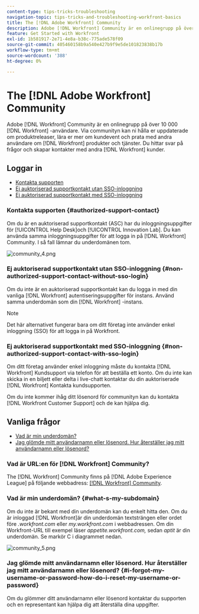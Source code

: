 ```yaml
---
content-type: tips-tricks-troubleshooting
navigation-topic: tips-tricks-and-troubleshooting-workfront-basics
title: The [!DNL Adobe Workfront] Community
description: Adobe [!DNL Workfront] Community är en onlinegrupp på över 10 000 [!DNL Workfront] -användare. Via communityn kan ni hålla er uppdaterade om produktreleaser, lära er mer om kundevent och prata med andra användare om [!DNL Workfront] produkter och tjänster. Du hittar svar på frågor och skapar kontakter med andra [!DNL Workfront] kunder.
feature: Get Started with Workfront
exl-id: 1b581917-2e71-4e8a-b38c-775ade578f09
source-git-commit: 405460158b9a540e427b9f9e5de101823838b17b
workflow-type: tm+mt
source-wordcount: '388'
ht-degree: 0%

---
```


# The [!DNL Adobe Workfront] Community

Adobe [!DNL Workfront] Community är en onlinegrupp på över 10 000 [!DNL Workfront] -användare. Via communityn kan ni hålla er uppdaterade om produktreleaser, lära er mer om kundevent och prata med andra användare om [!DNL Workfront] produkter och tjänster. Du hittar svar på frågor och skapar kontakter med andra [!DNL Workfront] kunder.

<!--
<img src="assets/screen-shot-2018-09-06-at-11.38.27-am-350x112.png" alt="Screen_Shot_2018-09-06_at_11.38.27_AM.png" style="width: 350;height: 112;" data-mc-conditions="QuicksilverOrClassic.Draft mode">
-->

## Loggar in

* [Kontakta supporten](#authorized-support-contact)
* [Ej auktoriserad supportkontakt utan SSO-inloggning](#non-authorized-support-contact-without-sso-login)
* [Ej auktoriserad supportkontakt med SSO-inloggning](#non-authorized-support-contact-with-sso-login)

### Kontakta supporten {#authorized-support-contact}

Om du är en auktoriserad supportkontakt (ASC) har du inloggningsuppgifter för [!UICONTROL Help Desk]och [!UICONTROL Innovation Lab]. Du kan använda samma inloggningsuppgifter för att logga in på [!DNL Workfront] Community. I så fall lämnar du underdomänen tom.

![community_4.png](assets/community-4-350x129.png)

### Ej auktoriserad supportkontakt utan SSO-inloggning {#non-authorized-support-contact-without-sso-login}

Om du inte är en auktoriserad supportkontakt kan du logga in med din vanliga [!DNL Workfront] autentiseringsuppgifter för instans. Använd samma underdomän som din [!DNL Workfront] -instans.

>[!NOTE]
>
>Det här alternativet fungerar bara om ditt företag inte använder enkel inloggning (SSO) för att logga in på Workfront.

### Ej auktoriserad supportkontakt med SSO-inloggning {#non-authorized-support-contact-with-sso-login}

Om ditt företag använder enkel inloggning måste du kontakta [!DNL Workfront] Kundsupport via telefon för att beställa ett konto. Om du inte kan skicka in en biljett eller delta i live-chatt kontaktar du din auktoriserade [!DNL Workfront] Kontakta kundsupporten.

Om du inte kommer ihåg ditt lösenord för communityn kan du kontakta [!DNL Workfront Customer Support] och de kan hjälpa dig.

## Vanliga frågor

* [Vad är min underdomän?](#what-s-my-subdomain)
* [Jag glömde mitt användarnamn eller lösenord. Hur återställer jag mitt användarnamn eller lösenord?](#i-forgot-my-username-or-password-how-do-i-reset-my-username-or-password)

### Vad är URL:en för [!DNL Workfront] Community?

The [!DNL Workfront] Community finns på [!DNL Adobe Experience League] på följande webbadress:  [[!DNL Workfront] Community](https://experienceleaguecommunities.adobe.com/t5/workfront/ct-p/workfront).

### Vad är min underdomän? {#what-s-my-subdomain}

Om du inte är bekant med din underdomän kan du enkelt hitta den. Om du är inloggad [!DNL Workfront]är din underdomän textsträngen eller ordet före *.workfront.com*  eller *my.workfront.com* i webbadressen. Om din Workfront-URL till exempel läser *appetite.workfront.com,* sedan *aptit* är din underdomän. Se markör C i diagrammet nedan.

![community_5.png](assets/community-5-350x175.png)

### Jag glömde mitt användarnamn eller lösenord. Hur återställer jag mitt användarnamn eller lösenord? {#i-forgot-my-username-or-password-how-do-i-reset-my-username-or-password}

Om du glömmer ditt användarnamn eller lösenord kontaktar du supporten och en representant kan hjälpa dig att återställa dina uppgifter.
